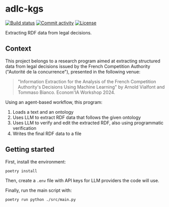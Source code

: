 # adlc-kgs

[![Build status](https://img.shields.io/github/actions/workflow/status/atomobianco/adlc-kgs/main.yml?branch=main)](https://github.com/atomobianco/adlc-kgs/actions/workflows/main.yml?query=branch%3Amain)
[![Commit activity](https://img.shields.io/github/commit-activity/m/atomobianco/adlc-kgs)](https://img.shields.io/github/commit-activity/m/atomobianco/adlc-kgs)
[![License](https://img.shields.io/github/license/atomobianco/adlc-kgs)](https://img.shields.io/github/license/atomobianco/adlc-kgs)

Extracting RDF data from legal decisions.

## Context

This project belongs to a research program aimed at extracting structured data from legal decisions issued by the French Competition Authority ("Autorité de la concurrence"), presented in the following venue:

> "Information Extraction for the Analysis of the French Competition Authority's Decisions Using Machine Learning" by Arnold Vialfont and Tommaso Bianco. Econom'IA Workshop 2024.

Using an agent-based workflow, this program:

1. Loads a text and an ontology
2. Uses LLM to extract RDF data that follows the given ontology
3. Uses LLM to verify and edit the extracted RDF, also using programmatic verification
4. Writes the final RDF data to a file

## Getting started

First, install the environment:

```bash
poetry install
```

Then, create a `.env` file with API keys for LLM providers the code will use.

Finally, run the main script with:

```bash
poetry run python ./src/main.py
```

